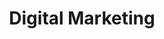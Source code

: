---
layout: classification
title: Digital Marketing
image: /img/classifications/digitalmarketing.jpeg
featured: true
applications: true
tags:
 - Graphic Design
 - Marketing
 - Social Media
 - Web Development
mentors:
  - KrishnaBMariyanka
  # - NileshKapse
description:
  Digital marketing is the promotion of products or brands via one or more forms of electronic media. Digital marketing is often referred to as online marketing, internet marketing or web marketing.
---